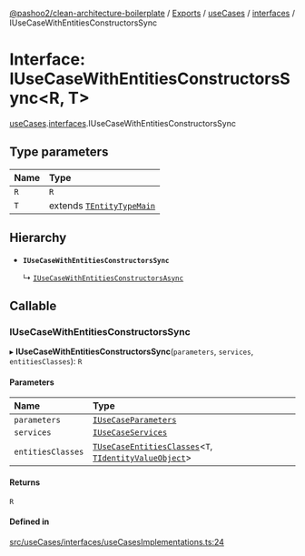 [@pashoo2/clean-architecture-boilerplate](../README.md) / [Exports](../modules.md) / [useCases](../modules/usecases.md) / [interfaces](../modules/usecases.interfaces.md) / IUseCaseWithEntitiesConstructorsSync

# Interface: IUseCaseWithEntitiesConstructorsSync<R, T\>

[useCases](../modules/usecases.md).[interfaces](../modules/usecases.interfaces.md).IUseCaseWithEntitiesConstructorsSync

## Type parameters

| Name | Type |
| :------ | :------ |
| `R` | `R` |
| `T` | extends [`TEntityTypeMain`](../modules/entities.interfaces.md#tentitytypemain) |

## Hierarchy

- **`IUseCaseWithEntitiesConstructorsSync`**

  ↳ [`IUseCaseWithEntitiesConstructorsAsync`](usecases.interfaces.iusecasewithentitiesconstructorsasync.md)

## Callable

### IUseCaseWithEntitiesConstructorsSync

▸ **IUseCaseWithEntitiesConstructorsSync**(`parameters`, `services`, `entitiesClasses`): `R`

#### Parameters

| Name | Type |
| :------ | :------ |
| `parameters` | [`IUseCaseParameters`](usecases.interfaces.iusecaseparameters.md) |
| `services` | [`IUseCaseServices`](usecases.interfaces.iusecaseservices.md) |
| `entitiesClasses` | [`TUseCaseEntitiesClasses`](../modules/usecases.interfaces.md#tusecaseentitiesclasses)<`T`, [`TIdentityValueObject`](../modules/valueobject.interfaces.md#tidentityvalueobject)\> |

#### Returns

`R`

#### Defined in

[src/useCases/interfaces/useCasesImplementations.ts:24](https://github.com/pashoo2/clean-architecture-boilerplate/blob/e82048b/src/useCases/interfaces/useCasesImplementations.ts#L24)
